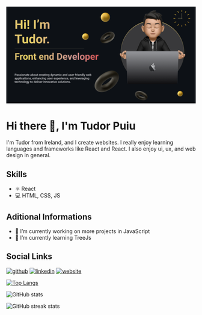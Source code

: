 ![Design and Development](https://github.com/pTudor069/pTudor069/blob/main/Make%20your%20README.png?raw=true)

# Hi there 👋, I'm Tudor Puiu
I'm Tudor from Ireland, and I create websites. I really enjoy learning languages and frameworks like React and React. I also enjoy ui, ux, and web design in general.

## Skills
* ⚛ React
* 💻 HTML, CSS, JS

## Aditional Informations
- 🔭 I’m currently working on more projects in JavaScript 
- 🌱 I’m currently learning TreeJs 

## Social Links

[<img src='https://cdn.jsdelivr.net/npm/simple-icons@3.0.1/icons/github.svg' alt='github' height='40'>](https://github.com/pTudor069)  [<img src='https://cdn.jsdelivr.net/npm/simple-icons@3.0.1/icons/linkedin.svg' alt='linkedin' height='40'>](https://www.linkedin.com/in/https://www.linkedin.com/in/tudorpuiu//)  [<img src='https://cdn.jsdelivr.net/npm/simple-icons@3.0.1/icons/icloud.svg' alt='website' height='40'>](https://www.tudorpuiu.com/)  

[![Top Langs](https://github-readme-stats.vercel.app/api/top-langs/?username=pTudor069)](https://github.com/anuraghazra/github-readme-stats)

![GitHub stats](https://github-readme-stats.vercel.app/api?username=pTudor069&show_icons=true)  

![GitHub streak stats](https://streak-stats.demolab.com/?user=pTudor069)  

